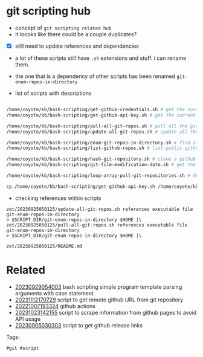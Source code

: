 # git scripting hub

- concept of `git scripting related hub`
- it loooks like there could be a couple duplicates?
- [x] still need to update references and dependencies
- a lot of these scripts still have `.sh` extensions and stuff. i can rename them.
- the one that is a dependency of other scripts has been renamed `git-enum-repos-in-directory`

- list of scripts with descriptions
```bash

/home/coyote/kb/bash-scripting/get-github-credentials.sh # get the current user's github colon separated credentials
/home/coyote/kb/bash-scripting/get-github-api-key.sh # get the current user's github api key

/home/coyote/kb/bash-scripting/pull-all-git-repos.sh # pull all the git repos in home directory
/home/coyote/kb/bash-scripting/update-all-git-repos.sh # update all the git repos in home directory and prompt with lazygit

/home/coyote/kb/bash-scripting/enum-git-repos-in-directory.sh # find all git repositories in a directory
/home/coyote/kb/bash-scripting/list-github-repos.sh # list public github repositories for user

/home/coyote/kb/bash-scripting/hash-git-repository.sh # clone a github repository and hash all the files
/home/coyote/kb/bash-scripting/git-file-modification-date.sh # get the date of the last commit to modify a file as epoch timestamp and iso date

/home/coyote/kb/bash-scripting/loop-array-pull-git-repositories.sh # define bash array and show example looping on it to pull repositories in a couple known locations

cp /home/coyote/kb/bash-scripting/get-github-api-key.sh /home/coyote/kb/bash-scripting/update-all-git-repos.sh /home/coyote/kb/bash-scripting/loop-array-pull-git-repositories.sh /home/coyote/kb/bash-scripting/hash-git-repository.sh /home/coyote/kb/bash-scripting/get-github-credentials.sh /home/coyote/kb/bash-scripting/enum-git-repos-in-directory.sh /home/coyote/kb/bash-scripting/pull-all-git-repos.sh /home/coyote/kb/bash-scripting/list-github-repos.sh /home/coyote/kb/bash-scripting/git-file-modification-date.sh .
```

- checking references within scripts
```
zet/20230925050125/update-all-git-repos.sh references executable file git-enum-repos-in-directory
> $SCRIPT_DIR/git-enum-repos-in-directory $HOME |\
zet/20230925050125/pull-all-git-repos.sh references executable file git-enum-repos-in-directory
> $SCRIPT_DIR/git-enum-repos-in-directory $HOME |\
```

` zet/20230925050125/README.md `

# Related

- [20230929054003](/zet/20230929054003/README.md) bash scripting simple program template parsing arguments with case statement
- [20231112170729](/zet/20231112170729/README.md) script to get remote github URL from git repository
- [20221007193324](/zet/20221007193324/README.md) github actions
- [20231023142155](/zet/20231023142155/README.md) script to scrape information from github pages to avoid API usage
- [20230905030303](/zet/20230905030303/README.md) script to get github release links

Tags:

    #git #script
